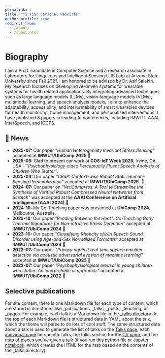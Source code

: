 ```yaml
---
permalink: /
title: "Yi Xiao personal websites"
author_profile: true
redirect_from: 
  - /about/
  - /about.html
---
```



Biography
======
I am a Ph.D. candidate in Computer Science and a research associate in Laboratory for Ubiquitous and Intelligent Sensing (UIS Lab) at Arizona State University since Fall 2021. I am honored to be advised by Dr. Asif Salekin. My research focuses on developing AI-driven systems for wearable systems for health related applications. By integrating advanced techniques such as large language models (LLMs), vision-language models (VLMs), multimodal learning, and speech analysis models, I aim to enhance the adaptability, accessibility, and interpretability of smart wearables devices for health monitoring, home management, and personalized interventions. I have published 8 papers in leading AI conferences, including IMWUT, AAAI, InterSpeech, and ICCPS.



<h2>📰 News</h2>
<ul>
  <li><strong>2025-07:</strong> Our paper <em>"Human Heterogeneity Invariant Stress Sensing"</em> accepted at <strong>IMWUT/UbiComp 2025</strong> 🎉</li>
  <li><strong>2025-05:</strong> Glad to present our work at <strong>COS-IoT Week 2025</strong>, Irvine, CA, USA – <em>"Psychophysiology-aided Perceptually Fluent Speech Analysis of Children Who Stutter"</em>.</li>
  <li><strong>2025-04:</strong> Our paper <em>"CRoP: Context-wise Robust Static Human-Sensing Personalization"</em> accepted at <strong>IMWUT/UbiComp 2025</strong>. 🎉</li>
  <li><strong>2024-07:</strong> Our paper on <em>"VeriCompress: A Tool to Streamline the Synthesis of Verified Robust Compressed Neural Networks from Scratch"</em> was accepted at the <strong>AAAI Conference on Artificial Intelligence (AAAI 2024)</strong>.🎉</li>
  <li><strong>2024-10:</strong> My Co-Teaching paper was presented at <strong>UbiComp 2024</strong>, Melbourne, Australia.</li>
  <li><strong>2023-10:</strong> Our paper <em>"Reading Between the Heat": Co-Teaching Body Thermal Signatures for Non-intrusive Stress Detection"</em> accepted at <strong>IMWUT/UbiComp 2024</strong> 🎉</li>
  <li><strong>2023-10:</strong> Our paper <em>"Classifying Rhoticity of/r/in Speech Sound Disorder using Age-and-Sex Normalized Formants"</em> accepted at <strong>IMWUT/UbiComp 2024</strong> 🎉</li>
  <li><strong>2023-07:</strong> Our paper <em>"Privacy against real-time speech emotion detection via acoustic adversarial evasion of machine learning"</em> accepted at <strong>IMWUT/UbiComp 2023</strong> 🎉</li>
  <li><strong>2022-07:</strong> Our paper <em>"Psychophysiological arousal in young children who stutter: An interpretable ai approach."</em> accepted at <strong>IMWUT/UbiComp 2022</strong> 🎉</li>
  
</ul>

Selective publications
------
For site content, there is one Markdown file for each type of content, which are stored in directories like _publications, _talks, _posts, _teaching, or _pages. For example, each talk is a Markdown file in the [_talks directory](https://github.com/academicpages/academicpages.github.io/tree/master/_talks). At the top of each Markdown file is structured data in YAML about the talk, which the theme will parse to do lots of cool stuff. The same structured data about a talk is used to generate the list of talks on the [Talks page](https://academicpages.github.io/talks), each [individual page](https://academicpages.github.io/talks/2012-03-01-talk-1) for specific talks, the talks section for the [CV page](https://academicpages.github.io/cv), and the [map of places you've given a talk](https://academicpages.github.io/talkmap.html) (if you run this [python file](https://github.com/academicpages/academicpages.github.io/blob/master/talkmap.py) or [Jupyter notebook](https://github.com/academicpages/academicpages.github.io/blob/master/talkmap.ipynb), which creates the HTML for the map based on the contents of the _talks directory).


